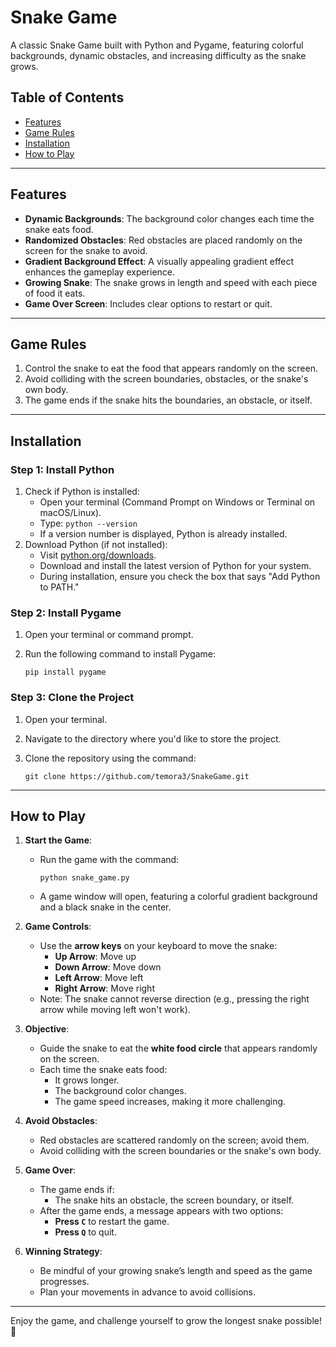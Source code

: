 # Snake Game

A classic Snake Game built with Python and Pygame, featuring colorful backgrounds, dynamic obstacles, and increasing difficulty as the snake grows.

## Table of Contents
- [Features](#features)
- [Game Rules](#game-rules)
- [Installation](#installation)
- [How to Play](#how-to-play)

---

## Features
- **Dynamic Backgrounds**: The background color changes each time the snake eats food.
- **Randomized Obstacles**: Red obstacles are placed randomly on the screen for the snake to avoid.
- **Gradient Background Effect**: A visually appealing gradient effect enhances the gameplay experience.
- **Growing Snake**: The snake grows in length and speed with each piece of food it eats.
- **Game Over Screen**: Includes clear options to restart or quit.

---

## Game Rules
1. Control the snake to eat the food that appears randomly on the screen.
2. Avoid colliding with the screen boundaries, obstacles, or the snake's own body.
3. The game ends if the snake hits the boundaries, an obstacle, or itself.

---

## Installation

### Step 1: Install Python
1. Check if Python is installed:
   - Open your terminal (Command Prompt on Windows or Terminal on macOS/Linux).
   - Type: `python --version`
   - If a version number is displayed, Python is already installed.
2. Download Python (if not installed):
   - Visit [python.org/downloads](https://www.python.org/downloads/).
   - Download and install the latest version of Python for your system.
   - During installation, ensure you check the box that says "Add Python to PATH."

### Step 2: Install Pygame
1. Open your terminal or command prompt.
2. Run the following command to install Pygame:
   
    `pip install pygame`

### Step 3: Clone the Project
1. Open your terminal.
2. Navigate to the directory where you'd like to store the project.
3. Clone the repository using the command:

   `git clone https://github.com/temora3/SnakeGame.git`

---

## How to Play

1. **Start the Game**:
   - Run the game with the command:

      `python snake_game.py`
   - A game window will open, featuring a colorful gradient background and a black snake in the center.

2. **Game Controls**:
   - Use the **arrow keys** on your keyboard to move the snake:
     - **Up Arrow**: Move up
     - **Down Arrow**: Move down
     - **Left Arrow**: Move left
     - **Right Arrow**: Move right
   - Note: The snake cannot reverse direction (e.g., pressing the right arrow while moving left won't work).

3. **Objective**:
   - Guide the snake to eat the **white food circle** that appears randomly on the screen.
   - Each time the snake eats food:
     - It grows longer.
     - The background color changes.
     - The game speed increases, making it more challenging.

4. **Avoid Obstacles**:
   - Red obstacles are scattered randomly on the screen; avoid them.
   - Avoid colliding with the screen boundaries or the snake's own body.

5. **Game Over**:
   - The game ends if:
     - The snake hits an obstacle, the screen boundary, or itself.
   - After the game ends, a message appears with two options:
     - **Press `C`** to restart the game.
     - **Press `Q`** to quit.

6. **Winning Strategy**:
   - Be mindful of your growing snake’s length and speed as the game progresses.
   - Plan your movements in advance to avoid collisions.

---

Enjoy the game, and challenge yourself to grow the longest snake possible! 🚀

